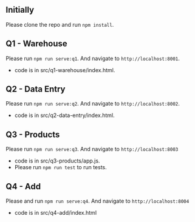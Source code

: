 ## Initially

Please clone the repo and run `npm install`.

## Q1 - Warehouse

Please run `npm run serve:q1`. And navigate to `http://localhost:8001`.

- code is in src/q1-warehouse/index.html.

## Q2 - Data Entry

Please run `npm run serve:q2`. And navigate to `http://localhost:8002`.

- code is in src/q2-data-entry/index.html.

## Q3 - Products

Please run `npm run serve:q3`. And navigate to `http://localhost:8003`

- code is in src/q3-products/app.js.
- Please run `npm run test` to run tests.

## Q4 - Add

Please and run `npm run serve:q4`. And navigate to `http://localhost:8004`

- code is in src/q4-add/index.html
